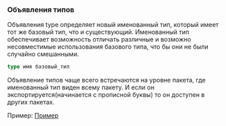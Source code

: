 ### Объявления типов

Объявления type определяет новый именованный тип, который имеет тот же базовый тип,
что и существующий.
Именованный тип обеспечивает возможность отличать различные и возможно несовместимые использования
базового типа, что бы они не были случайно смешанными.
```go
type имя базовый_тип
```

Объявление типов чаще всего встречаются на уровне пакета, где именованный тип виден всему пакету.
И если он экспортируется(начинается с прописной буквы) то он доступен в других пакетах.

Пример:
[Пример](https://github.com/unixlinuxgeek/The_Go_Programming_Language/tree/main/lessons/chapter2/2.5/tempconv.go)